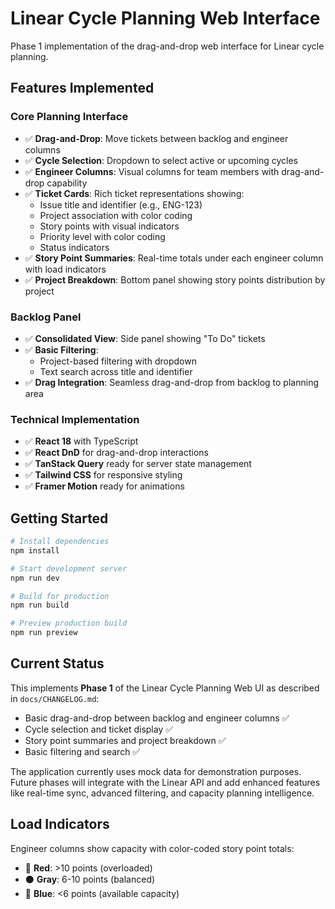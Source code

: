 # Linear Cycle Planning Web Interface

Phase 1 implementation of the drag-and-drop web interface for Linear cycle planning.

## Features Implemented

### Core Planning Interface
- ✅ **Drag-and-Drop**: Move tickets between backlog and engineer columns
- ✅ **Cycle Selection**: Dropdown to select active or upcoming cycles
- ✅ **Engineer Columns**: Visual columns for team members with drag-and-drop capability
- ✅ **Ticket Cards**: Rich ticket representations showing:
  - Issue title and identifier (e.g., ENG-123)
  - Project association with color coding
  - Story points with visual indicators
  - Priority level with color coding
  - Status indicators
- ✅ **Story Point Summaries**: Real-time totals under each engineer column with load indicators
- ✅ **Project Breakdown**: Bottom panel showing story points distribution by project

### Backlog Panel
- ✅ **Consolidated View**: Side panel showing "To Do" tickets
- ✅ **Basic Filtering**: 
  - Project-based filtering with dropdown
  - Text search across title and identifier
- ✅ **Drag Integration**: Seamless drag-and-drop from backlog to planning area

### Technical Implementation
- ✅ **React 18** with TypeScript
- ✅ **React DnD** for drag-and-drop interactions
- ✅ **TanStack Query** ready for server state management
- ✅ **Tailwind CSS** for responsive styling
- ✅ **Framer Motion** ready for animations

## Getting Started

```bash
# Install dependencies
npm install

# Start development server
npm run dev

# Build for production
npm run build

# Preview production build
npm run preview
```

## Current Status

This implements **Phase 1** of the Linear Cycle Planning Web UI as described in `docs/CHANGELOG.md`:

- Basic drag-and-drop between backlog and engineer columns ✅
- Cycle selection and ticket display ✅
- Story point summaries and project breakdown ✅
- Basic filtering and search ✅

The application currently uses mock data for demonstration purposes. Future phases will integrate with the Linear API and add enhanced features like real-time sync, advanced filtering, and capacity planning intelligence.

## Load Indicators

Engineer columns show capacity with color-coded story point totals:
- 🔴 **Red**: >10 points (overloaded)
- ⚫ **Gray**: 6-10 points (balanced)
- 🔵 **Blue**: <6 points (available capacity)